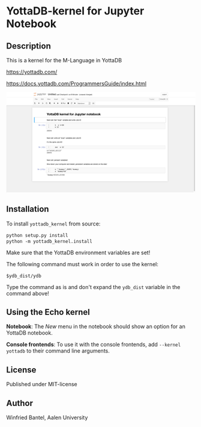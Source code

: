 # YottaDB-kernel for Jupyter Notebook

## Description

This is a kernel for the M-Language in YottaDB

https://yottadb.com/

https://docs.yottadb.com/ProgrammersGuide/index.html

![Beispiel](PastedGraphic-6.tiff)

## Installation

To install `yottadb_kernel` from source:

```
python setup.py install
python -m yottadb_kernel.install
```

Make sure that the YottaDB environment variables are set!

The following command must work in order to use the kernel:

```
$ydb_dist/ydb
```

Type the command as is and don't expand the `ydb_dist` variable in the
command above!

## Using the Echo kernel

**Notebook**: The *New* menu in the notebook should show an option for an
YottaDB notebook.

**Console frontends**: To use it with the console frontends, add
`--kernel yottadb` to their command line arguments.

## License
Published under MIT-license

## Author
Winfried Bantel, Aalen University
